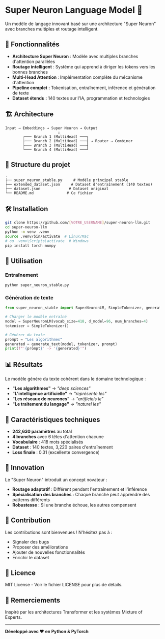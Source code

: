# Super Neuron Language Model 🧠

Un modèle de langage innovant basé sur une architecture "Super Neuron" avec branches multiples et routage intelligent.

## 🚀 Fonctionnalités

- **Architecture Super Neuron** : Modèle avec multiples branches d'attention parallèles
- **Routage intelligent** : Système qui apprend à diriger les tokens vers les bonnes branches
- **Multi-Head Attention** : Implémentation complète du mécanisme d'attention
- **Pipeline complet** : Tokenisation, entraînement, inférence et génération de texte
- **Dataset étendu** : 140 textes sur l'IA, programmation et technologies

## 🏗️ Architecture

```
Input → Embeddings → Super Neuron → Output
                        ↓
        ┌─── Branch 1 (MultiHead) ───┐
        ├─── Branch 2 (MultiHead) ───┤ → Router → Combiner
        ├─── Branch 3 (MultiHead) ───┤
        └─── Branch 4 (MultiHead) ───┘
```

## 📁 Structure du projet

```
.
├── super_neuron_stable.py     # Modèle principal stable
├── extended_dataset.json     # Dataset d'entraînement (140 textes)
├── dataset.json             # Dataset original
└── README.md               # Ce fichier
```

## 🛠️ Installation

```bash
git clone https://github.com/[VOTRE_USERNAME]/super-neuron-llm.git
cd super-neuron-llm
python -m venv .venv
source .venv/bin/activate  # Linux/Mac
# ou .venv\Scripts\activate  # Windows
pip install torch numpy
```

## 🚀 Utilisation

### Entraînement

```bash
python super_neuron_stable.py
```

### Génération de texte

```python
from super_neuron_stable import SuperNeuronLM, SimpleTokenizer, generate_text

# Charger le modèle entraîné
model = SuperNeuronLM(vocab_size=418, d_model=96, num_branches=4)
tokenizer = SimpleTokenizer()

# Générer du texte
prompt = "Les algorithmes"
generated = generate_text(model, tokenizer, prompt)
print(f"'{prompt}' -> '{generated}'")
```

## 📊 Résultats

Le modèle génère du texte cohérent dans le domaine technologique :

- **"Les algorithmes"** → *"deep sciences"*
- **"L'intelligence artificielle"** → *"représente les"*
- **"Les réseaux de neurones"** → *"artificiels le"*
- **"Le traitement du langage"** → *"naturel les"*

## 🎯 Caractéristiques techniques

- **242,630 paramètres** au total
- **4 branches** avec 6 têtes d'attention chacune
- **Vocabulaire** : 418 mots spécialisés
- **Dataset** : 140 textes, 3,220 paires d'entraînement
- **Loss finale** : 0.31 (excellente convergence)

## 🔬 Innovation

Le "Super Neuron" introduit un concept novateur :
- **Routage adaptatif** : Différent pendant l'entraînement et l'inférence
- **Spécialisation des branches** : Chaque branche peut apprendre des patterns différents
- **Robustesse** : Si une branche échoue, les autres compensent

## 🤝 Contribution

Les contributions sont bienvenues ! N'hésitez pas à :
- Signaler des bugs
- Proposer des améliorations
- Ajouter de nouvelles fonctionnalités
- Enrichir le dataset

## 📄 Licence

MIT License - Voir le fichier LICENSE pour plus de détails.

## 🙏 Remerciements

Inspiré par les architectures Transformer et les systèmes Mixture of Experts.

---

**Développé avec ❤️ en Python & PyTorch**
